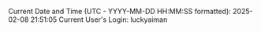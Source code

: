 Current Date and Time (UTC - YYYY-MM-DD HH:MM:SS formatted): 2025-02-08 21:51:05
Current User's Login: luckyaiman
